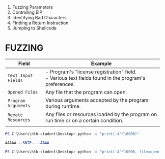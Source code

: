 1. Fuzzing Parameters
2. Controlling EIP
3. Identifying Bad Characters
4. Finding a Return Instruction
5. Jumping to Shellcode

# FUZZING
| **Field**           | **Example**                                                                                              |
| ------------------- | -------------------------------------------------------------------------------------------------------- |
| `Text Input Fields` | - Program's "license registration" field.  <br>- Various text fields found in the program's preferences. |
| `Opened Files`      | Any file that the program can open.                                                                      |
| `Program Arguments` | Various arguments accepted by the program during runtime.                                                |
| `Remote Resources`  | Any files or resources loaded by the program on run time or on a certain condition.<br>                  |
|                     |                                                                                                          |

```powershell
PS C:\Users\htb-student\Desktop> python -c "print('A'*10000)"

AAAAA...SNIP....AAAA

PS C:\Users\htb-student\Desktop> python -c "print('A'*10000, file=open('fuzz.wav', 'w'))"

```